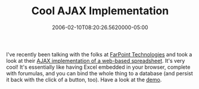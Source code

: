 ﻿---
title: Cool AJAX Implementation
date: "2006-02-10T08:20:26.5620000-05:00"
description: I've recently been talking with the folks at FarPoint Technologies and took a look at their AJAX implementation of a web-based spreadsheet.
featuredImage: /img/default-post-image.jpg
---

I've recently been talking with the folks at [FarPoint Technologies](http://www.fpoint.com/) and took a look at their [AJAX implementation of a web-based spreadsheet](http://www.fpoint.com/netproducts/spreadweb/tour/AJAX.aspx). It's very cool! It's essentially like having Excel embedded in your browser, complete with forumulas, and you can bind the whole thing to a database (and persist it back with the click of a button, too). Have a look at the [demo](http://www.fpoint.com/netproducts/spreadweb/tour/AJAX.aspx).

